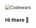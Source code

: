 ![Codewars](https://github.r2v.ch/codewars?user=FilatovEgor&name=true&top_languages=true&stroke=%23b362ff&theme=purple_dark)

### Hi there 👋

<!--
**FilatovEgor/FilatovEgor** is a ✨ _special_ ✨ repository because its `README.md` (this file) appears on your GitHub profile.
[![Codewars](https://github.r2v.ch/codewars?user=USERNAME)(LINK)]
(https://www.codewars.com/users/FilatovEgor/badges/large)
Here are some ideas to get you started:

- 🔭 I’m currently working on ...
- 🌱 I’m currently learning ...
- 👯 I’m looking to collaborate on ...
- 🤔 I’m looking for help with ...
- 💬 Ask me about ...
- 📫 How to reach me: ...
- 😄 Pronouns: ...
- ⚡ Fun fact: ...
-->
